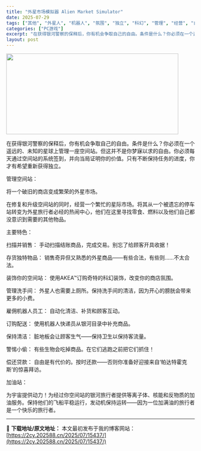 ```yaml
---
title: "外星市场模拟器 Alien Market Simulator"
date: 2025-07-29
tags: ["其他", "外星人", "机器人", "氛围", "独立", "科幻", "管理", "经营", "自动化", "银河"]
categories: ["PC游戏"]
excerpt: "在获得银河警察的保释后，你有机会争取自己的自由。条件是什么？你必须在一个遥远的、未知的星球上管理一座空间站。但这并不是你梦寐以求的自由。你必须每天通过空间站的系统签到，并向当局证明你的价值。只有不断保持任务的进度，你才有希望重新获得独立。 管理空间站： 将一个破旧的商店变成繁荣的外星市场。 在修复和&hellip;"
layout: post
---
```


<img class="aligncenter size-full wp-image-15430" src="https://2cy.202588.cn/wp-content/uploads/2025/07/2025072911374826.webp" alt="" width="460" height="215" />

在获得银河警察的保释后，你有机会争取自己的自由。条件是什么？你必须在一个遥远的、未知的星球上管理一座空间站。但这并不是你梦寐以求的自由。你必须每天通过空间站的系统签到，并向当局证明你的价值。只有不断保持任务的进度，你才有希望重新获得独立。

管理空间站：

将一个破旧的商店变成繁荣的外星市场。

在修复和升级空间站的同时，经营一个繁忙的星际市场。将其从一个被遗忘的停车站转变为外星旅行者必经的热闹中心，他们在这里寻找零食、燃料以及他们自己都没意识到需要的其他物品。

主要特色：

扫描并销售： 手动扫描结账商品，完成交易。别忘了给顾客开具收据！

存货独特物品： 销售奇异但又熟悉的外星商品——有些合法，有些则……不太合法。

装饰你的空间站： 使用AKEA™订购奇特的科幻装饰，改变你的商店氛围。

管理洗手间： 外星人也需要上厕所。保持洗手间的清洁，因为开心的膀胱会带来更多的小费。

雇佣机器人员工： 自动化清洁、补货和顾客互动。

订购配送： 使用机器人快递员从银河目录中补充商品。

保持清洁： 脏地板会让顾客生气——保持卫生以保持客流量。

警惕小偷： 有些生物会吃掉商品。在它们逃跑之前把它们抓住！

偿还贷款： 自由是有代价的。按时还款——否则你准备好迎接来自‘帕达特霍克斯’的惊喜拜访。

加油站：

为宇宙提供动力！为经过你空间站的银河旅行者提供等离子体、核能和反物质的加油服务。保持他们的飞船平稳运行，发动机保持运转——因为一位加满油的旅行者是一个快乐的旅行者。

---
📖 **下载地址/原文地址：** 本文最初发布于我的博客网站：[https://2cy.202588.cn/2025/07/15437/](https://2cy.202588.cn/2025/07/15437/)

